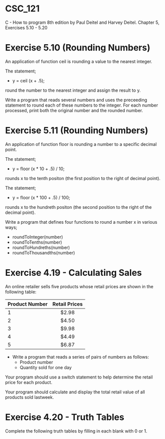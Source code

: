 # CSC_121
C - How to program 8th edition by Paul Deitel and Harvey Deitel. Chapter 5, Exercises 5.10 - 5.20

# Exercise 5.10 (Rounding Numbers)
An application of function ceil is rounding a value to the nearest integer. 

The statement;
- y = ceil (x + .5);

round the number to the nearest integer and assign the result to y. 

Write a program that reads several numbers and uses the preceeding statement to round each of these numbers to the integer. For each number processed, print both the original number and the rounded number.

# Exercise 5.11 (Rounding Numbers)
An application of function floor is rounding a number to a specific decimal point. 

The statement;
- y = floor (x * 10 + .5) / 10;

rounds x to the tenth positon (the first position to the right of decimal point).

The statement;
- y = floor (x * 100 + .5) / 100;

rounds x to the hundreth positon (the second position to the right of the decimal point).

Write a program that defines four functions to round a number x in various ways;
- roundToInteger(number)
- roundToTenths(number)
- roundToHundreths(number)
- roundToThousandths(number)

# Exercise 4.19 - Calculating Sales
An online retailer sells five products whose retail prices are shown in the following table:

| Product Number| Retail Prices |
| :------------ | :------------:| 
| 1             | $2.98         |
| 2             | $4.50         |  
| 3             | $9.98         | 
| 4             | $4.49         |
| 5             | $6.87         |

- Write a program that reads a series of pairs of numbers as follows:
    - Product number
    - Quantity sold for one day
    
Your program should use a switch statement to help determine the retail price for each product.

Your program should calculate and display the total retail value of all products sold lastweek.

# Exercise 4.20 - Truth Tables
Complete the following truth tables by filling in each blank with 0 or 1.
